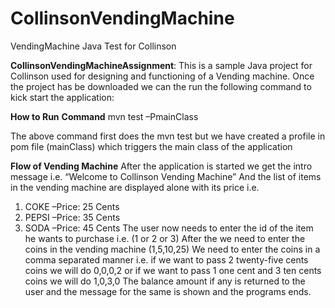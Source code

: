 # CollinsonVendingMachine
VendingMachine Java Test for Collinson

**CollinsonVendingMachineAssignment**: This is a sample Java project for Collinson used for designing and functioning of a Vending machine.
Once the project has be downloaded we can the run the following command to kick start the application:

**How to Run**
**Command**
mvn test –PmainClass

The above command first does the mvn test but we have created a profile in pom file (mainClass) which triggers the main class of the application 

**Flow of Vending Machine**
After the application is started we get the intro message i.e.  “Welcome to Collinson Vending Machine”
And the list of items in the vending machine are displayed alone with its price i.e. 
1)	COKE –Price: 25 Cents
2)	PEPSI –Price: 35 Cents
3)	SODA –Price: 45 Cents
The user now needs to enter the id of the item he wants to purchase i.e. (1 or 2 or 3)
After the we need to enter the coins in the vending machine (1,5,10,25) 
We need to enter the coins in a comma separated manner i.e. if we want to pass 2 twenty-five cents coins we will do 0,0,0,2 or if we want to pass 1 one cent and 3 ten cents coins we will do 1,0,3,0
The balance amount if any is returned to the user and the message for the same is shown and the programs ends. 

